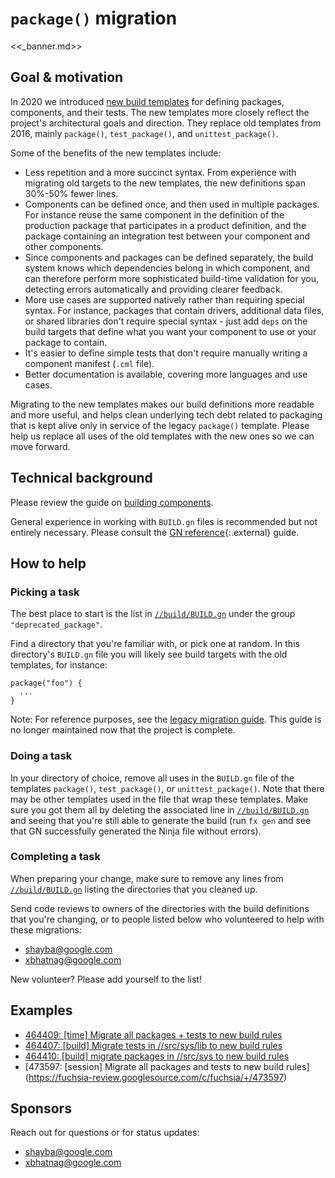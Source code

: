 # `package()` migration

<<_banner.md>>

## Goal & motivation

In 2020 we introduced [new build templates][building-components] for defining
packages, components, and their tests. The new templates more closely reflect
the project's architectural goals and direction. They replace old templates from
2016, mainly `package()`, `test_package()`, and `unittest_package()`.

Some of the benefits of the new templates include:

*   Less repetition and a more succinct syntax. From experience with migrating
    old targets to the new templates, the new definitions span 30%-50% fewer
    lines.
*   Components can be defined once, and then used in multiple packages. For
    instance reuse the same component in the definition of the production
    package that participates in a product definition, and the package
    containing an integration test between your component and other components.
*   Since components and packages can be defined separately, the build system
    knows which dependencies belong in which component, and can therefore
    perform more sophisticated build-time validation for you, detecting errors
    automatically and providing clearer feedback.
*   More use cases are supported natively rather than requiring special syntax.
    For instance, packages that contain drivers, additional data files, or
    shared libraries don't require special syntax - just add `deps` on the build
    targets that define what you want your component to use or your package to
    contain.
*   It's easier to define simple tests that don't require manually writing a
    component manifest (`.cml` file).
*   Better documentation is available, covering more languages and use cases.

Migrating to the new templates makes our build definitions more readable and
more useful, and helps clean underlying tech debt related to packaging that is
kept alive only in service of the legacy `package()` template. Please help us
replace all uses of the old templates with the new ones so we can move forward.

## Technical background

Please review the guide on [building components][building-components].

General experience in working with `BUILD.gn` files is recommended but not
entirely necessary.
Please consult the [GN reference][gn-reference]{:.external} guide.

## How to help

### Picking a task

The best place to start is the list in
[`//build/BUILD.gn`](/build/BUILD.gn)
under the group `"deprecated_package"`.

Find a directory that you're familiar with, or pick one at random.
In this directory's `BUILD.gn` file you will likely see build targets with the
old templates, for instance:

```gn
package("foo") {
  ...
}
```

Note: For reference purposes, see the [legacy migration guide][migration-guide].
This guide is no longer maintained now that the project is complete.

### Doing a task

In your directory of choice, remove all uses in the `BUILD.gn` file of the
templates `package()`, `test_package()`, or `unittest_package()`. Note that
there may be other templates used in the file that wrap these templates. Make
sure you got them all by deleting the associated line in
[`//build/BUILD.gn`](/build/BUILD.gn)
and seeing that you're still able to generate the build (run `fx gen` and see
that GN successfully generated the Ninja file without errors).

### Completing a task

When preparing your change, make sure to remove any lines from
[`//build/BUILD.gn`](/build/BUILD.gn)
listing the directories that you cleaned up.

Send code reviews to owners of the directories with the build definitions that
you're changing, or to people listed below who volunteered to help with these
migrations:

*   shayba@google.com
*   xbhatnag@google.com

New volunteer? Please add yourself to the list!

## Examples

*   [464409: [time] Migrate all packages + tests to new build rules](https://fuchsia-review.googlesource.com/c/fuchsia/+/464409)
*   [464407: [build] Migrate tests in //src/sys/lib to new build rules](https://fuchsia-review.googlesource.com/c/fuchsia/+/464407)
*   [464410: [build] migrate packages in //src/sys to new build rules](https://fuchsia-review.googlesource.com/c/fuchsia/+/464410)
*   [473597: [session] Migrate all packages and tests to new build rules] (https://fuchsia-review.googlesource.com/c/fuchsia/+/473597)

## Sponsors

Reach out for questions or for status updates:

*   <shayba@google.com>
*   <xbhatnag@google.com>

[building-components]: /docs/development/components/build.md
[gn-reference]: https://gn.googlesource.com/gn/+/master/docs/reference.md
[migration-guide]: https://cs.opensource.google/fuchsia/fuchsia/+/87df72ac6fe698e93d81814ee698c037910c49dc:docs/development/components/package_migration.md
